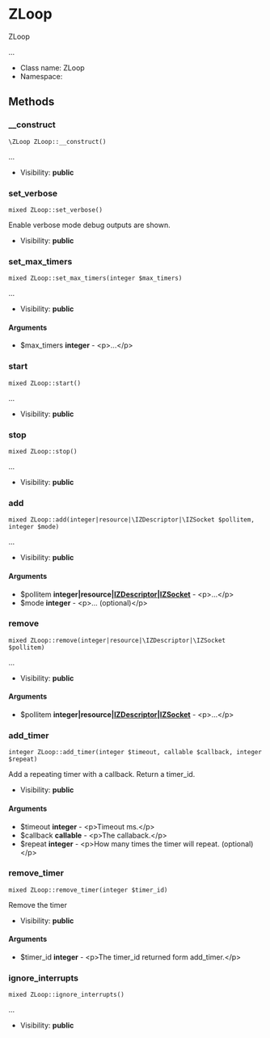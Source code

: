 ZLoop
===============

ZLoop

...


* Class name: ZLoop
* Namespace: 







Methods
-------


### __construct

    \ZLoop ZLoop::__construct()



...

* Visibility: **public**




### set_verbose

    mixed ZLoop::set_verbose()

Enable verbose mode debug outputs are shown.



* Visibility: **public**




### set_max_timers

    mixed ZLoop::set_max_timers(integer $max_timers)



...

* Visibility: **public**


#### Arguments
* $max_timers **integer** - &lt;p&gt;...&lt;/p&gt;



### start

    mixed ZLoop::start()



...

* Visibility: **public**




### stop

    mixed ZLoop::stop()



...

* Visibility: **public**




### add

    mixed ZLoop::add(integer|resource|\IZDescriptor|\IZSocket $pollitem, integer $mode)



...

* Visibility: **public**


#### Arguments
* $pollitem **integer|resource|[IZDescriptor](IZDescriptor.md)|[IZSocket](IZSocket.md)** - &lt;p&gt;...&lt;/p&gt;
* $mode **integer** - &lt;p&gt;... (optional)&lt;/p&gt;



### remove

    mixed ZLoop::remove(integer|resource|\IZDescriptor|\IZSocket $pollitem)



...

* Visibility: **public**


#### Arguments
* $pollitem **integer|resource|[IZDescriptor](IZDescriptor.md)|[IZSocket](IZSocket.md)** - &lt;p&gt;...&lt;/p&gt;



### add_timer

    integer ZLoop::add_timer(integer $timeout, callable $callback, integer $repeat)

Add a repeating timer with a callback. Return a timer_id.



* Visibility: **public**


#### Arguments
* $timeout **integer** - &lt;p&gt;Timeout ms.&lt;/p&gt;
* $callback **callable** - &lt;p&gt;The callaback.&lt;/p&gt;
* $repeat **integer** - &lt;p&gt;How many times the timer will repeat. (optional)&lt;/p&gt;



### remove_timer

    mixed ZLoop::remove_timer(integer $timer_id)

Remove the timer



* Visibility: **public**


#### Arguments
* $timer_id **integer** - &lt;p&gt;The timer_id returned form add_timer.&lt;/p&gt;



### ignore_interrupts

    mixed ZLoop::ignore_interrupts()



...

* Visibility: **public**



